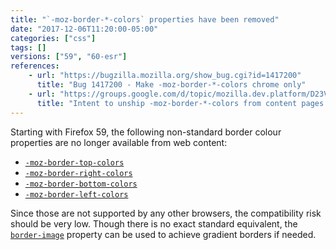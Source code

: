 ```yaml
---
title: "`-moz-border-*-colors` properties have been removed"
date: "2017-12-06T11:20:00-05:00"
categories: ["css"]
tags: []
versions: ["59", "60-esr"]
references:
    - url: "https://bugzilla.mozilla.org/show_bug.cgi?id=1417200"
      title: "Bug 1417200 - Make -moz-border-*-colors chrome only"
    - url: "https://groups.google.com/d/topic/mozilla.dev.platform/D23VvCJO53Q/discussion"
      title: "Intent to unship -moz-border-*-colors from content pages."
---
```

Starting with Firefox 59, the following non-standard border colour properties are no longer available from web content:

* [`-moz-border-top-colors`](https://developer.mozilla.org/docs/Web/CSS/-moz-border-top-colors)
* [`-moz-border-right-colors`](https://developer.mozilla.org/docs/Web/CSS/-moz-border-right-colors)
* [`-moz-border-bottom-colors`](https://developer.mozilla.org/docs/Web/CSS/-moz-border-bottom-colors)
* [`-moz-border-left-colors`](https://developer.mozilla.org/docs/Web/CSS/-moz-border-left-colors)

Since those are not supported by any other browsers, the compatibility risk should be very low. Though there is no exact standard equivalent, the [`border-image`](https://developer.mozilla.org/docs/Web/CSS/border-image) property can be used to achieve gradient borders if needed.
